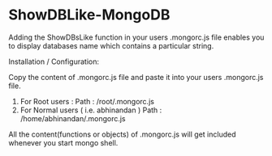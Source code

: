 # ShowDBLike-MongoDB
Adding the ShowDBsLike function in your users .mongorc.js file enables you to display databases name which contains a particular string.


Installation / Configuration:

Copy the content of .mongorc.js file and paste it into your users .mongorc.js file.
1. For Root users : 
        Path : /root/.mongorc.js
2. For Normal users ( i.e. abhinandan )
        Path : /home/abhinandan/.mongorc.js


All the content(functions or objects) of .mongorc.js will get included whenever you start mongo shell.

